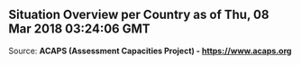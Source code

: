 ## Situation Overview per Country as of Thu, 08 Mar 2018 03:24:06 GMT

Source: **ACAPS (Assessment Capacities Project) - https://www.acaps.org**